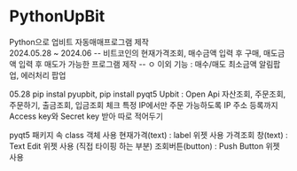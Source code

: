 # PythonUpBit

Python으로 업비트 자동매매프로그램 제작</br>
2024.05.28 ~ 2024.06
-- 비트코인의 현재가격조회, 매수금액 입력 후 구매, 매도금액 입력 후 매도가 가능한 프로그램 제작 --
    ㅇ 이외 기능 : 매수/매도 최소금액 알림팝업, 에러처리 팝업

05.28
pip instal pyupbit, pip install pyqt5
Upbit : Open Api 자산조회, 주문조회, 주문하기, 출금조회, 입금조회 체크
특정 IP에서만 주문 가능하도록 IP 주소 등록까지
Access key와 Secret key 받아 따로 적어두기



pyqt5 패키지 속 class 객체 사용
현재가격(text) : label 위젯 사용
가격조회 창(text) : Text Edit 위젯 사용 (직접 타이핑 하는 부분)
조회버튼(button) : Push Button 위젯 사용

